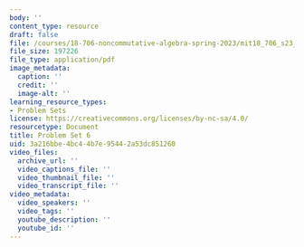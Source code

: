 ```yaml
---
body: ''
content_type: resource
draft: false
file: /courses/18-706-noncommutative-algebra-spring-2023/mit18_706_s23_pset06.pdf
file_size: 197226
file_type: application/pdf
image_metadata:
  caption: ''
  credit: ''
  image-alt: ''
learning_resource_types:
- Problem Sets
license: https://creativecommons.org/licenses/by-nc-sa/4.0/
resourcetype: Document
title: Problem Set 6
uid: 3a216bbe-4bc4-4b7e-9544-2a53dc851260
video_files:
  archive_url: ''
  video_captions_file: ''
  video_thumbnail_file: ''
  video_transcript_file: ''
video_metadata:
  video_speakers: ''
  video_tags: ''
  youtube_description: ''
  youtube_id: ''
---
```

